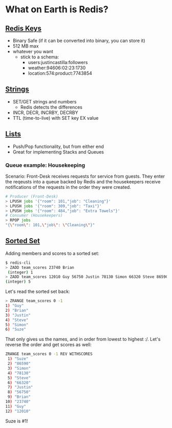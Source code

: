 # What on Earth is Redis?

## [Redis Keys](https://redis.io/topics/data-types-intro#redis-keys)
- Binary Safe (if it can be converted into binary, you can store it)
- 512 MB max
- whatever you want
  - stick to a schema:
    - users:justincastilla:followers
    - weather:94606:02:23:1730
    - location:574:product:7743854
  
## [Strings](https://redis.io/topics/data-types-intro#redis-strings)
- SET/GET strings and numbers 
  - Redis detects the differences
- INCR, DECR, INCRBY, DECRBY
- TTL (time-to-live) with SET key EX value 

## [Lists ](https://redis.io/topics/data-types-intro#redis-lists)
- Push/Pop functionality, but from either end
- Great for implementing Stacks and Queues
  
### Queue example: Housekeeping

Scenario: Front-Desk receives requests for service from guests. They enter the reqeusts into a queue backed by Redis and the housekeepers receive notifications of the requests in the order they were created.
```bash
# Producer (Front-Desk)
> LPUSH jobs '{"room": 101,"job": "Cleaning"}'
> LPUSH jobs '{"room": 309,"job": "Taxi"}'
> LPUSH jobs '{"room": 484,"job": "Extra Towels"}'
# Consumer (Housekeepers)
> RPOP jobs
"{\"room\": 101,\"job\": \"Cleaning\"}"
```

## [Sorted Set](https://redis.io/topics/data-types-intro#redis-sorted-sets)

Adding members and scores to a sorted set:
```bash
$ redis-cli
> ZADD team_scores 23740 Brian
 (integer) 1
> ZADD team_scores 12010 Guy 56750 Justin 78130 Simon 66320 Steve 86590 Suze
(integer) 5
```

Let's read the sorted set back:

```bash
> ZRANGE team_scores 0 -1
1) "Guy"
2) "Brian"
3) "Justin"
4) "Steve"
5) "Simon"
6) "Suze"
```

That only gives us the names, and in order from lowest to highest :/. Let's reverse the order and get scores as well:

```bash
ZRANGE team_scores 0 -1 REV WITHSCORES
 1) "Suze"
 2) "86590"
 3) "Simon"
 4) "78130"
 5) "Steve"
 6) "66320"
 7) "Justin"
 8) "56750"
 9) "Brian"
10) "23740"
11) "Guy" 
12) "12010"
```

Suze is #1!
